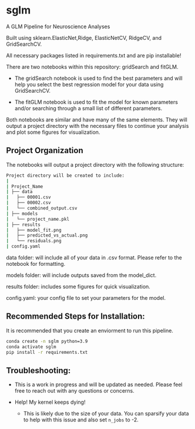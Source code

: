 sglm
==============================

A GLM Pipeline for Neuroscience Analyses

Built using sklearn.ElasticNet,Ridge, ElasticNetCV, RidgeCV, and GridSearchCV.

All necessary packages listed in requirements.txt and are pip installable!

There are two notebooks within this repository: gridSearch and fitGLM.
* The gridSearch notebook is used to find the best parameters and will help you select the best regression model for your data using GridSearchCV.

* The fitGLM notebook is used to fit the model for known parameters and/or searching through a small list of different parameters. 

Both notebooks are similar and have many of the same elements. They will output a project directory with the necessary files to continue your analysis
and plot some figures for visualization.


## Project Organization

The notebooks will output a project directory with the following structure:

```bash
Project directory will be created to include: 
|
| Project_Name
| ├── data
|   ├── 00001.csv
|   ├── 00002.csv
|   └── combined_output.csv
| ├── models
|   └── project_name.pkl
| ├── results
|   ├── model_fit.png
|   ├── predicted_vs_actual.png
|   └── residuals.png
| config.yaml
```

data folder: will include all of your data in .csv format. Please refer to the notebook for formatting.

models folder: will include outputs saved from the model_dict.

results folder: includes some figures for quick visualization. 

config.yaml: your config file to set your parameters for the model. 

## Recommended Steps for Installation:

It is recommended that you create an enviorment to run this pipeline. 

```bash
conda create -n sglm python=3.9
conda activate sglm
pip install -r requirements.txt
```

## Troubleshooting:

* This is a work in progress and will be updated as needed. Please feel free to reach out with any questions or concerns.

* Help! My kernel keeps dying! 
    * This is likely due to the size of your data. You can sparsify your data to help with this issue and also set
    `n_jobs` to -2.
